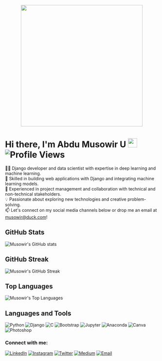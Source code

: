 <div align="center"><img src="https://media.giphy.com/media/RbDKaczqWovIugyJmW/giphy.gif" width="400"></div>
 
 
 # Hi there, I'm Abdu Musowir U <img src="https://media.giphy.com/media/hvRJCLFzcasrR4ia7z/giphy.gif" width="30px"/> &nbsp; ![Profile Views](https://komarev.com/ghpvc/?username=musowir&color=blue)


👨‍💻 Django developer and data scientist with expertise in deep learning and machine learning.  
🚀 Skilled in building web applications with Django and integrating machine learning models.  
🤝 Experienced in project management and collaboration with technical and non-technical stakeholders.  
💡 Passionate about exploring new technologies and creative problem-solving.  
📫 Let's connect on my social media channels below or drop me an email at musowir@duck.com! 





## GitHub Stats

![Musowir's GitHub stats](https://github-readme-stats.vercel.app/api?username=musowir&show_icons=true&bg_color=00000000&&theme=highcontrast)

## GitHub Streak

![Musowir's GitHub Streak](http://github-readme-streak-stats.herokuapp.com?user=musowir&theme=highcontrast&background=00000000)

## Top Languages

![Musowir's Top Languages](https://github-readme-stats.vercel.app/api/top-langs/?username=musowir&layout=compact&theme=transparent&background=00000000)


## Languages and Tools

![Python](https://img.shields.io/badge/Python-3776AB?style=flat-square&logo=python&logoColor=white)
![Django](https://img.shields.io/badge/Django-092E20?style=flat-square&logo=django&logoColor=white)
![C](https://img.shields.io/badge/C-00599C?style=flat-square&logo=c&logoColor=white)
![Bootstrap](https://img.shields.io/badge/Bootstrap-563D7C?style=flat-square&logo=bootstrap&logoColor=white)
![Jupyter](https://img.shields.io/badge/Jupyter-F37626?style=flat-square&logo=jupyter&logoColor=white)
![Anaconda](https://img.shields.io/badge/Anaconda-44A833?style=flat-square&logo=anaconda&logoColor=white)
![Canva](https://img.shields.io/badge/Canva-20C4CB?style=flat-square&logo=canva&logoColor=white)
![Photoshop](https://img.shields.io/badge/Photoshop-31A8FF?style=flat-square&logo=adobephotoshop&logoColor=white)

### Connect with me:

[![LinkedIn](https://img.shields.io/badge/LinkedIn-0077B5?style=flat-square&logo=linkedin&logoColor=white)](https://www.linkedin.com/in/musowir-u/)
[![Instagram](https://img.shields.io/badge/Instagram-E4405F?style=flat-square&logo=instagram&logoColor=white)](https://instagram.com/musowir_u/)
[![Twitter](https://img.shields.io/badge/Twitter-1DA1F2?style=flat-square&logo=twitter&logoColor=white)](https://twitter.com/musowir_u/)
[![Medium](https://img.shields.io/badge/Medium-12100E?style=flat-square&logo=medium&logoColor=white)](https://medium.com/@musowir_u)
[![Email](https://img.shields.io/badge/Email-D14836?style=flat-square&logo=gmail&logoColor=white)](mailto:musowir@duck.com)
